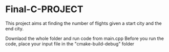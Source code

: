 # Final-C-PROJECT
This project aims at finding the number of flights given a start city and the end city.

Downlaod the whole folder and run code from main.cpp
Before you run the code, place your input file in the "cmake-build-debug" folder
